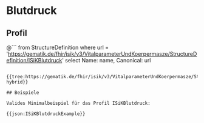 # Blutdruck

## Profil

@```
from StructureDefinition where url = 'https://gematik.de/fhir/isik/v3/VitalparameterUndKoerpermasze/StructureDefinition/ISiKBlutdruck' select Name: name, Canonical: url
```

{{tree:https://gematik.de/fhir/isik/v3/VitalparameterUndKoerpermasze/StructureDefinition/ISiKBlutdruck, hybrid}}

## Beispiele

Valides Minimalbeispiel für das Profil ISiKBlutdruck:

{{json:ISiKBlutdruckExample}}